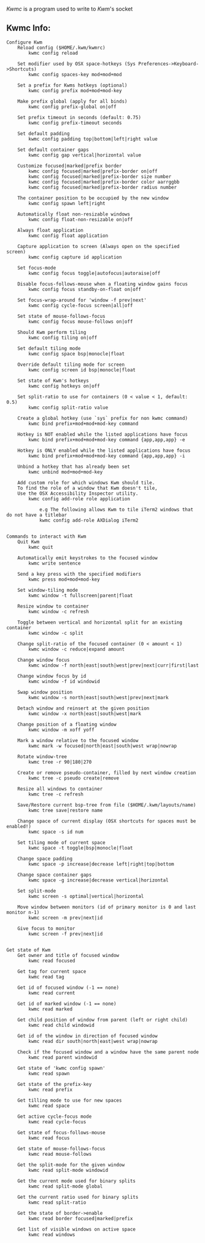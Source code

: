 *Kwmc* is a program used to write to *Kwm*'s socket

## Kwmc Info:
    Configure Kwm
        Reload config ($HOME/.kwm/kwmrc)
            kwmc config reload

        Set modifier used by OSX space-hotkeys (Sys Preferences->Keyboard->Shortcuts)
            kwmc config spaces-key mod+mod+mod

        Set a prefix for Kwms hotkeys (optional)
            kwmc config prefix mod+mod+mod-key

        Make prefix global (apply for all binds)
            kwmc config prefix-global on|off

        Set prefix timeout in seconds (default: 0.75)
            kwmc config prefix-timeout seconds

        Set default padding
            kwmc config padding top|bottom|left|right value

        Set default container gaps
            kwmc config gap vertical|horizontal value

        Customize focused|marked|prefix border
            kwmc config focused|marked|prefix-border on|off
            kwmc config focused|marked|prefix-border size number
            kwmc config focused|marked|prefix-border color aarrggbb
            kwmc config focused|marked|prefix-border radius number

        The container position to be occupied by the new window
            kwmc config spawn left|right

        Automatically float non-resizable windows
            kwmc config float-non-resizable on|off

        Always float application
            kwmc config float application

        Capture application to screen (Always open on the specified screen)
            kwmc config capture id application

        Set focus-mode
            kwmc config focus toggle|autofocus|autoraise|off

        Disable focus-follows-mouse when a floating window gains focus
            kwmc config focus standby-on-float on|off

        Set focus-wrap-around for 'window -f prev|next'
            kwmc config cycle-focus screen|all|off

        Set state of mouse-follows-focus
            kwmc config focus mouse-follows on|off

        Should Kwm perform tiling
            kwmc config tiling on|off

        Set default tiling mode
            kwmc config space bsp|monocle|float

        Override default tiling mode for screen
            kwmc config screen id bsp|monocle|float

        Set state of Kwm's hotkeys
            kwmc config hotkeys on|off

        Set split-ratio to use for containers (0 < value < 1, default: 0.5)
            kwmc config split-ratio value

        Create a global hotkey (use `sys` prefix for non kwmc command)
            kwmc bind prefix+mod+mod+mod-key command

        Hotkey is NOT enabled while the listed applications have focus
            kwmc bind prefix+mod+mod+mod-key command {app,app,app} -e

        Hotkey is ONLY enabled while the listed applications have focus
            kwmc bind prefix+mod+mod+mod-key command {app,app,app} -i

        Unbind a hotkey that has already been set
            kwmc unbind mod+mod+mod-key

        Add custom role for which windows Kwm should tile.
        To find the role of a window that Kwm doesn't tile,
        Use the OSX Accessibility Inspector utility.
            kwmc config add-role role application

                e.g The following allows Kwm to tile iTerm2 windows that do not have a titlebar
                kwmc config add-role AXDialog iTerm2


    Commands to interact with Kwm
        Quit Kwm
            kwmc quit

        Automatically emit keystrokes to the focused window
            kwmc write sentence

        Send a key press with the specified modifiers
            kwmc press mod+mod+mod-key

        Set window-tiling mode
            kwmc window -t fullscreen|parent|float

        Resize window to container
            kwmc window -c refresh

        Toggle between vertical and horizontal split for an existing container
            kwmc window -c split

        Change split-ratio of the focused container (0 < amount < 1)
            kwmc window -c reduce|expand amount

        Change window focus
            kwmc window -f north|east|south|west|prev|next|curr|first|last

        Change window focus by id
            kwmc window -f id windowid

        Swap window position
            kwmc window -s north|east|south|west|prev|next|mark

        Detach window and reinsert at the given position
            kwmc window -x north|east|south|west|mark

        Change position of a floating window
            kwmc window -m xoff yoff

        Mark a window relative to the focused window
            kwmc mark -w focused|north|east|south|west wrap|nowrap

        Rotate window-tree
            kwmc tree -r 90|180|270

        Create or remove pseudo-container, filled by next window creation
            kwmc tree -c pseudo create|remove

        Resize all windows to container
            kwmc tree -c refresh

        Save/Restore current bsp-tree from file ($HOME/.kwm/layouts/name)
            kwmc tree save|restore name

        Change space of current display (OSX shortcuts for spaces must be enabled!)
            kwmc space -s id num

        Set tiling mode of current space
            kwmc space -t toggle|bsp|monocle|float

        Change space padding
            kwmc space -p increase|decrease left|right|top|bottom

        Change space container gaps
            kwmc space -g increase|decrease vertical|horizontal

        Set split-mode
            kwmc screen -s optimal|vertical|horizontal

        Move window between monitors (id of primary monitor is 0 and last monitor n-1)
            kwmc screen -m prev|next|id

        Give focus to monitor
            kwmc screen -f prev|next|id


    Get state of Kwm
        Get owner and title of focused window
            kwmc read focused

        Get tag for current space
            kwmc read tag

        Get id of focused window (-1 == none)
            kwmc read current

        Get id of marked window (-1 == none)
            kwmc read marked

        Get child position of window from parent (left or right child)
            kwmc read child windowid

        Get id of the window in direction of focused window
            kwmc read dir south|north|east|west wrap|nowrap

        Check if the focused window and a window have the same parent node
            kwmc read parent windowid

        Get state of 'kwmc config spawn'
            kwmc read spawn

        Get state of the prefix-key
            kwmc read prefix

        Get tilling mode to use for new spaces
            kwmc read space

        Get active cycle-focus mode
            kwmc read cycle-focus

        Get state of focus-follows-mouse
            kwmc read focus

        Get state of mouse-follows-focus
            kwmc read mouse-follows

        Get the split-mode for the given window
            kwmc read split-mode windowid

        Get the current mode used for binary splits
            kwmc read split-mode global

        Get the current ratio used for binary splits
            kwmc read split-ratio

        Get the state of border->enable
            kwmc read border focused|marked|prefix

        Get list of visible windows on active space
            kwmc read windows
